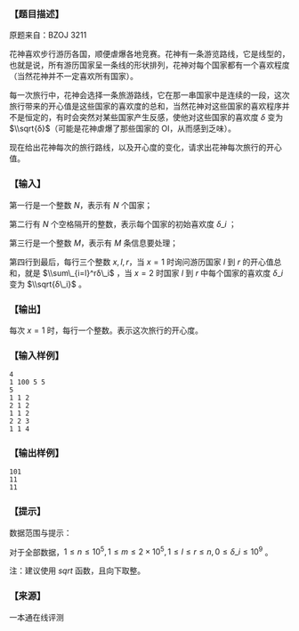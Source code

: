 ### 【题目描述】

原题来自：BZOJ 3211

花神喜欢步行游历各国，顺便虐爆各地竞赛。花神有一条游览路线，它是线型的，也就是说，所有游历国家呈一条线的形状排列，花神对每个国家都有一个喜欢程度（当然花神并不一定喜欢所有国家）。

每一次旅行中，花神会选择一条旅游路线，它在那一串国家中是连续的一段，这次旅行带来的开心值是这些国家的喜欢度的总和，当然花神对这些国家的喜欢程序并不是恒定的，有时会突然对某些国家产生反感，使他对这些国家的喜欢度 $δ$ 变为 $\\sqrt{δ}$（可能是花神虐爆了那些国家的 OI，从而感到乏味）。

现在给出花神每次的旅行路线，以及开心度的变化，请求出花神每次旅行的开心值。

### 【输入】

第一行是一个整数 $N$，表示有 $N$ 个国家；

第二行有 $N$ 个空格隔开的整数，表示每个国家的初始喜欢度 $δ\_i$ ；

第三行是一个整数 $M$，表示有 $M$ 条信息要处理；

第四行到最后，每行三个整数 $x,l,r$，当 $x=1$ 时询问游历国家 $l$ 到 $r$ 的开心值总和，就是 $\\sum\_{i=l}^rδ\_i$ ，当 $x=2$ 时国家 $l$ 到 $r$ 中每个国家的喜欢度 $δ\_i$变为 $\\sqrt{δ\_i}$ 。

### 【输出】

每次 $x=1$ 时，每行一个整数。表示这次旅行的开心度。

### 【输入样例】

```
4
1 100 5 5
5
1 1 2
2 1 2
1 1 2
2 2 3
1 1 4
```

### 【输出样例】

```
101
11
11
```

### 【提示】

数据范围与提示：

对于全部数据，$1≤n≤10^5 ,1≤m≤2×10^5 ,1≤l≤r≤n,0≤δ\_i ≤10^9$ 。

注：建议使用 $sqrt$ 函数，且向下取整。


 ### 【来源】

 一本通在线评测 